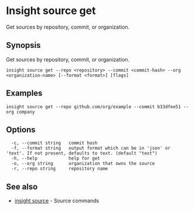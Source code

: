 # Insight source get

Get sources by repository, commit, or organization.

## <a id='synopsis'></a>Synopsis

Get sources by repository, commit, or organization.

```
insight source get --repo <repository> --commit <commit-hash> --org <organization-name> [--format <format>] [flags]
```

## <a id='examples'></a>Examples

```
insight source get --repo github.com/org/example --commit b33dfee51 --org company
```

## <a id='options'></a>Options

```
  -c, --commit string   commit hash
  -f, --format string   output format which can be in 'json' or 'text'. If not present, defaults to text. (default "text")
  -h, --help            help for get
  -o, --org string      organization that owns the source
  -r, --repo string     repository name
```

## <a id='see-also'></a>See also

* [insight source](insight-source.md)	 - Source commands
